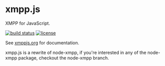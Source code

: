 # xmpp.js

XMPP for JavaScript.

[![build status](https://img.shields.io/travis/xmppjs/xmpp.js/master.svg?maxAge=2592000&style=flat-square)](https://travis-ci.org/xmppjs/xmpp.js/branches)
[![license](https://img.shields.io/github/license/xmppjs/xmpp.js.svg?maxAge=2592000&style=flat-square)](https://raw.githubusercontent.com/xmppjs/xmpp.js/master/LICENSE)

See [xmppjs.org](http://xmppjs.org) for documentation.

xmpp.js is a rewrite of node-xmpp, if you're interested in any of the node-xmpp package, checkout the node-xmpp branch.
